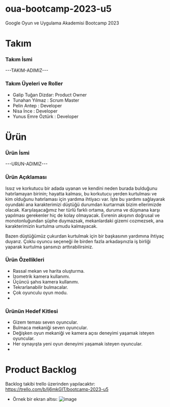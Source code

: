 # oua-bootcamp-2023-u5
 Google Oyun ve Uygulama Akademisi Bootcamp 2023


# Takım

### Takım İsmi
---TAKIM-ADIMIZ---

### Takım Üyeleri ve Roller
* Galip Tuğan Dizdar: Product Owner
* Tunahan Yılmaz    : Scrum Master
* Pelin Antep       : Developer
* Nisa İnce         : Developer
* Yunus Emre Öztürk : Developer


# Ürün

### Ürün İsmi
---URUN-ADIMIZ---

### Ürün Açıklaması
Issız ve korkutucu bir adada uyanan ve kendini neden burada bulduğunu hatırlamayan birinin; hayatta kalması, 
bu korkutucu yerden kurtulması ve kim olduğunu hatırlaması için yardıma ihtiyacı var.
İşte bu yardımı sağlayarak oyundaki ana karakterimizi düştüğü durumdan kurtarmak bizim ellerimizde olacak.
Karşılaşacağımız her türlü farklı ortama, duruma ve düşmana karşı yapılması gerekenler hiç de kolay olmayacak.
Evrenin akışının doğrusal ve monotonluğundan şüphe duymazsak, mekanlardaki gizemi cozmezsek, ana karakterimizin kurtulma umudu kalmayacak.

Bazen düştüğümüz çukurdan kurtulmak için bir başkasının yardımına ihtiyaç duyarız.
Çoklu oyuncu seçeneği ile birden fazla arkadaşınızla iş birliği yaparak kurtulma şansınızı arttırabilirsiniz.

### Ürün Özellikleri
* Rassal mekan ve harita oluşturma.
* İzometrik kamera kullanımı.
* Üçüncü şahıs kamera kullanımı.
* Tekrarlanabilir bulmacalar.
* Çok oyunculu oyun modu.
* 

### Ürünün Hedef Kitlesi
* Gizem teması seven oyuncular.
* Bulmaca mekaniği seven oyuncular.
* Değişken oyun mekaniği ve kamera açısı deneyimi yaşamak isteyen oyuncular.
* Her oynayışta yeni oyun deneyimi yaşamak isteyen oyuncular.
* 

# Product Backlog
Backlog takibi trello üzerinden yapılacaktır:
https://trello.com/b/lj6mkGIT/bootcamp-2023-u5
* Örnek bir ekran altısı:
![image](https://github.com/tugandizdar/oua-bootcamp-2023-u5/assets/94108368/13a3e696-2a2b-47d7-8192-bb8524a67d70)

